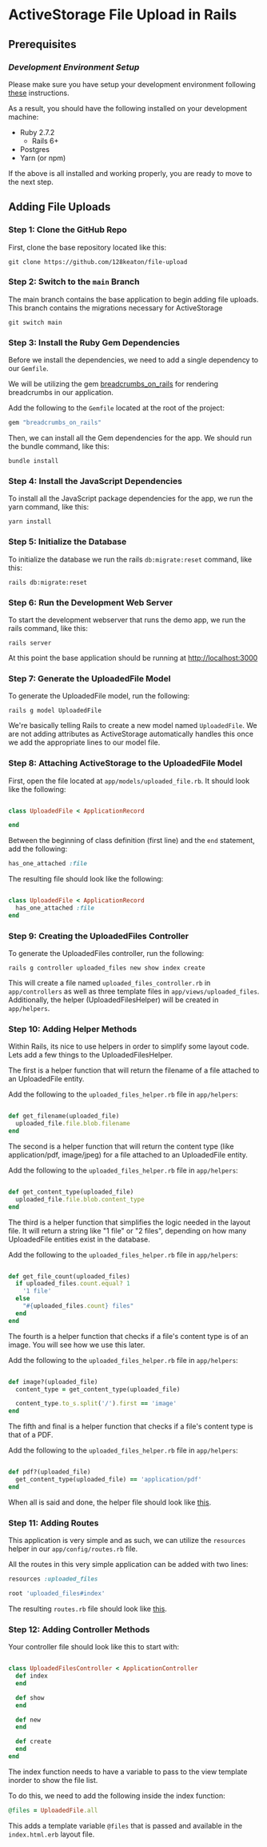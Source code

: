 # ActiveStorage File Upload in Rails

## Prerequisites

### *Development Environment Setup*

Please make sure you have setup your development environment
following [these](https://human-se.github.io/rails-demos-n-deets-2021/demos/development-environment/) instructions.

As a result, you should have the following installed on your development machine:

* Ruby 2.7.2
    * Rails 6+
* Postgres
* Yarn (or npm)

If the above is all installed and working properly, you are ready to move to the next step.

## Adding File Uploads

### Step 1: Clone the GitHub Repo

First, clone the base repository located like this:

```shell
git clone https://github.com/128keaton/file-upload
```

### Step 2: Switch to the `main` Branch

The main branch contains the base application to begin adding file uploads. This branch contains the migrations
necessary for ActiveStorage

```shell
git switch main
```

### Step 3: Install the Ruby Gem Dependencies

Before we install the dependencies, we need to add a single dependency to our `Gemfile`. 

We will be utilizing the gem [breadcrumbs_on_rails](https://github.com/weppos/breadcrumbs_on_rails) for rendering breadcrumbs in our application.

Add the following to the `Gemfile` located at the root of the project:

```ruby
gem "breadcrumbs_on_rails"
```

Then, we can install all the Gem dependencies for the app. We should run the bundle command, like this:

```shell
bundle install
```

### Step 4: Install the JavaScript Dependencies

To install all the JavaScript package dependencies for the app, we run the yarn command, like this:

```shell
yarn install
```

### Step 5: Initialize the Database

To initialize the database we run the rails `db:migrate:reset` command, like this:

```shell
rails db:migrate:reset
```

### Step 6: Run the Development Web Server

To start the development webserver that runs the demo app, we run the rails command, like this:

```shell
rails server
```

At this point the base application should be running at [http://localhost:3000](http://localhost:3000)

### Step 7: Generate the UploadedFile Model

To generate the UploadedFile model, run the following:

```shell
rails g model UploadedFile
```

We're basically telling Rails to create a new model named `UploadedFile`. We are not adding attributes as ActiveStorage
automatically handles this once we add the appropriate lines to our model file.

### Step 8: Attaching ActiveStorage to the UploadedFile Model

First, open the file located at `app/models/uploaded_file.rb`. It should look like the following:

```ruby

class UploadedFile < ApplicationRecord

end
```

Between the beginning of class definition (first line) and the `end` statement, add the following:

```ruby
has_one_attached :file
```

The resulting file should look like the following:

```ruby

class UploadedFile < ApplicationRecord
  has_one_attached :file
end
```

### Step 9: Creating the UploadedFiles Controller

To generate the UploadedFiles controller, run the following:

```shell
rails g controller uploaded_files new show index create
```

This will create a file named `uploaded_files_controller.rb` in `app/controllers` as well as three template files
in `app/views/uploaded_files`. Additionally, the helper (UploadedFilesHelper) will be created in `app/helpers`.

### Step 10: Adding Helper Methods

Within Rails, its nice to use helpers in order to simplify some layout code. Lets add a few things to the
UploadedFilesHelper.

The first is a helper function that will return the filename of a file attached to an UploadedFile entity.

Add the following to the `uploaded_files_helper.rb` file in `app/helpers`:

```ruby

def get_filename(uploaded_file)
  uploaded_file.file.blob.filename
end
```

The second is a helper function that will return the content type (like application/pdf, image/jpeg) for a file attached
to an UploadedFile entity.

Add the following to the `uploaded_files_helper.rb` file in `app/helpers`:

```ruby

def get_content_type(uploaded_file)
  uploaded_file.file.blob.content_type
end
```

The third is a helper function that simplifies the logic needed in the layout file. It will return a string like "1
file" or "2 files", depending on how many UploadedFile entities exist in the database.

Add the following to the `uploaded_files_helper.rb` file in `app/helpers`:

```ruby

def get_file_count(uploaded_files)
  if uploaded_files.count.equal? 1
    '1 file'
  else
    "#{uploaded_files.count} files"
  end
end
```

The fourth is a helper function that checks if a file's content type is of an image. You will see how we use this later.

Add the following to the `uploaded_files_helper.rb` file in `app/helpers`:

```ruby

def image?(uploaded_file)
  content_type = get_content_type(uploaded_file)

  content_type.to_s.split('/').first == 'image'
end
```

The fifth and final is a helper function that checks if a file's content type is that of a PDF.

Add the following to the `uploaded_files_helper.rb` file in `app/helpers`:

```ruby

def pdf?(uploaded_file)
  get_content_type(uploaded_file) == 'application/pdf'
end
```

When all is said and done, the helper file should look
like [this](https://github.com/128keaton/file-upload/blob/demo/app/helpers/uploaded_files_helper.rb).

### Step 11: Adding Routes

This application is very simple and as such, we can utilize the `resources` helper in our `app/config/routes.rb` file.

All the routes in this very simple application can be added with two lines:

```ruby
resources :uploaded_files

root 'uploaded_files#index'
```

The resulting `routes.rb` file should look
like [this](https://github.com/128keaton/file-upload/blob/demo/app/helpers/uploaded_files_helper.rb).

### Step 12: Adding Controller Methods

Your controller file should look like this to start with:

```ruby

class UploadedFilesController < ApplicationController
  def index
  end

  def show
  end

  def new
  end

  def create
  end
end

```

The index function needs to have a variable to pass to the view template inorder to show the file list.

To do this, we need to add the following inside the index function:

```ruby
@files = UploadedFile.all
```

This adds a template variable `@files` that is passed and available in the `index.html.erb` layout file.